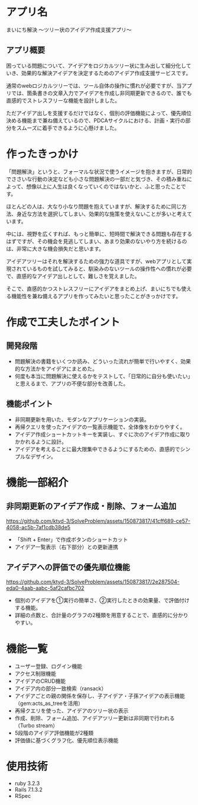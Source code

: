 # アプリ名
まいにち解決
～ツリー状のアイデア作成支援アプリ～

## アプリ概要
困っている問題について、アイデアをロジカルツリー状に生み出して細分化していき、効果的な解決アイデアを決定するためのアイデア作成支援サービスです。  
  
通常のwebロジカルツリーでは、ツール自体の操作に慣れが必要ですが、当アプリでは、箇条書きの文章入力でアイデアを作成し非同期更新できるので、誰でも直感的でストレスフリーな機能を設計しました。 
  
ただアイデア出しを支援するだけではなく、個別の評価機能によって、優先順位決める機能まで兼ね備えているので、PDCAサイクルにおける、計画・実行の部分をスムーズに着手できるように心懸けました。

# 作ったきっかけ
「問題解決」というと、フォーマルな状況で使うイメージを抱きますが、日常的でささいな行動の決定なども小さな問題解決の一部だと気づき、その積み重ねによって、想像以上に人生は良くなっていくのではないかと、ふと思ったことです。   
  
ほとんどの人は、大なり小なり問題を抱えていますが、解決するために同じ方法、身近な方法を選択してしまい、効果的な施策を使えないことが多いと考えています。  
  
中には、視野を広くすれば、もっと簡単に、短時間で解決できる問題も存在するはずですが、その機会を見逃してしまい、あまり効果のないやり方を続けるのは、非常に大きな機会損失だと思います。  

アイデアツリーはそれを解決するための強力な道具ですが、webアプリとして実現されているものを試してみると、馴染みのないツールの操作性への慣れが必要で、直感的なアイデア出しとして、難しさを覚えました。  
  
そこで、直感的かつストレスフリーにアイデアをまとめ上げ、まいにちでも使える機能性を兼ね備えるアプリを作ってみたいと思ったことがきっかけです。  
  


# 作成で工夫したポイント
## 開発段階
- 問題解決の書籍をいくつか読み、どういった流れが簡単で行いやすく、効果的な方法かをアイデアにまとめた。
- 何度も本当に問題解決に使えるかをテストして、「日常的に自分も使いたい」と思えるまで、アプリの不便な部分を改善した。

## 機能ポイント
- 非同期更新を用いた、モダンなアプリケーションの実装。
- 再帰クエリを使ったアイデアの一覧表示機能で、全体像をわかりやすく。
- アイデア作成ショートカットキーを実装し、すぐに次のアイデア作成に取りかかれるように設計。
- アイデアを考えることに最大限集中できるようにするための、直感的でシンプルなデザイン。


# 機能一部紹介

## 非同期更新のアイデア作成・削除、フォーム追加
https://github.com/ktyd-3/SolveProblem/assets/150873817/41cff689-ce57-4058-ac5b-7af1cdb38de5
- 「Shift + Enter」で作成ボタンのショートカット
- アイデア一覧表示（右下部分）との更新連携

## アイデアへの評価での優先順位機能
https://github.com/ktyd-3/SolveProblem/assets/150873817/2e287504-eda0-4aab-aabc-5af2cafbc702
- 個別のアイデアを①実行の簡単さ、②実行したときの効果量、で評価付けする機能。
- 詳細の点数と、合計量のグラフの2種類を用意することで、直感的に分かりやすい。

# 機能一覧
- ユーザー登録、ログイン機能
- アクセス制限機能
- アイデアのCRUD機能
- アイデア内の部分一致検索（ransack）
- アイデアごとの親の関係を保存し、子アイデア・子孫アイデアの表示機能（gem:acts_as_treeを活用）
- 再帰クエリを使った、アイデアのツリー状の表示
- 作成、削除、フォーム追加、アイデアツリー更新は非同期で行われる（Turbo stream）
- 5段階のアイデア評価機能が2種類
- 評価値に基づくグラフ化、優先順位表示機能

# 使用技術
- ruby 3.2.3
- Rails 7.1.3.2
- RSpec



